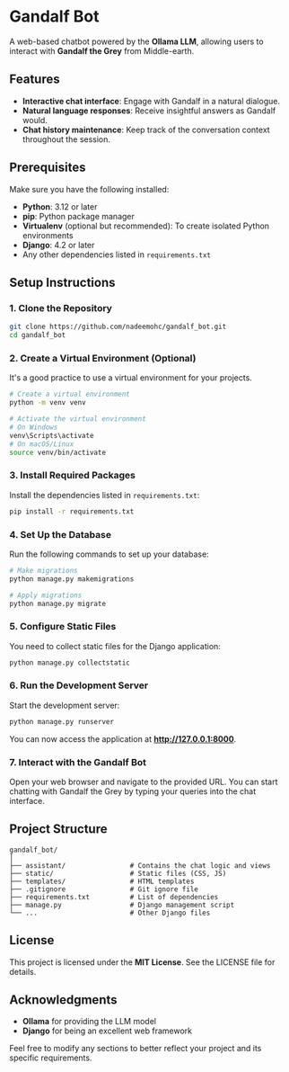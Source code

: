 
# Gandalf Bot

A web-based chatbot powered by the **Ollama LLM**, allowing users to interact with **Gandalf the Grey** from Middle-earth.

## Features

- **Interactive chat interface**: Engage with Gandalf in a natural dialogue.
- **Natural language responses**: Receive insightful answers as Gandalf would.
- **Chat history maintenance**: Keep track of the conversation context throughout the session.

## Prerequisites

Make sure you have the following installed:

- **Python**: 3.12 or later
- **pip**: Python package manager
- **Virtualenv** (optional but recommended): To create isolated Python environments
- **Django**: 4.2 or later
- Any other dependencies listed in `requirements.txt`

## Setup Instructions

### 1. Clone the Repository

```bash
git clone https://github.com/nadeemohc/gandalf_bot.git
cd gandalf_bot
```

### 2. Create a Virtual Environment (Optional)

It's a good practice to use a virtual environment for your projects.

```bash
# Create a virtual environment
python -m venv venv

# Activate the virtual environment
# On Windows
venv\Scripts\activate
# On macOS/Linux
source venv/bin/activate
```

### 3. Install Required Packages

Install the dependencies listed in `requirements.txt`:

```bash
pip install -r requirements.txt
```

### 4. Set Up the Database

Run the following commands to set up your database:

```bash
# Make migrations
python manage.py makemigrations

# Apply migrations
python manage.py migrate
```

### 5. Configure Static Files

You need to collect static files for the Django application:

```bash
python manage.py collectstatic
```

### 6. Run the Development Server

Start the development server:

```bash
python manage.py runserver
```

You can now access the application at **http://127.0.0.1:8000**.

### 7. Interact with the Gandalf Bot

Open your web browser and navigate to the provided URL. You can start chatting with Gandalf the Grey by typing your queries into the chat interface.

## Project Structure

```
gandalf_bot/
│
├── assistant/                # Contains the chat logic and views
├── static/                   # Static files (CSS, JS)
├── templates/                # HTML templates
├── .gitignore                # Git ignore file
├── requirements.txt          # List of dependencies
├── manage.py                 # Django management script
└── ...                       # Other Django files
```

## License

This project is licensed under the **MIT License**. See the LICENSE file for details.

## Acknowledgments

- **Ollama** for providing the LLM model
- **Django** for being an excellent web framework

Feel free to modify any sections to better reflect your project and its specific requirements.